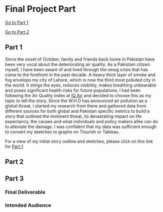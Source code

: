 # Final Project Part 
[Go to Part 1](final_project_AnumMalik.md)


[Go to Part 2](final_project_AnumMalik2.md)


## Part 1
Since the onset of October, family and friends back home in Pakistan have been very vocal about the deteriorating air quality. As a Pakistani citizen myself, I have been aware of and lived through the smog crisis that has come to the forefront in the past decade. A heavy thick layer of smoke and fog envelops my city of Lahore, which is now the third most polluted city in the world. It stings the eyes, reduces visibility, makes breathing unbearable and poses significant health risks for future populations. I had been following the Air Quality Index at [IQ Air](https://www.iqair.com/us/pakistan) and decided to choose this as my topic to tell the story. Since the W.H.O has announced air pollution as a global threat, I started my research from there and gathered data from different sources for both global and Pakistan specific metrics to build a story that outlined the imminent threat, its devastating impact on life expectancy, the causes and what individuals and policy makers alike can do to alleviate the damage. I was confident that my data was sufficient enough to convert my sketches to graphs on Tlourish or Tableau. 

For a view of my initial story outline and sketches, please click on this link for [Part 1](final_project_AnumMalik.md)

## Part 2


## Part 3
### Final Deliverable 

### Intended Audience


